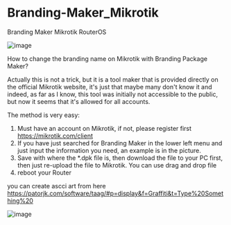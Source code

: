 # Branding-Maker_Mikrotik
Branding Maker Mikrotik RouterOS

![image](https://user-images.githubusercontent.com/42666125/179501394-be1bfe87-7b80-402d-ac27-f1a20d44a838.png)

How to change the branding name on Mikrotik with Branding Package Maker?

Actually this is not a trick, but it is a tool maker that is provided directly on the official Mikrotik website, it's just that maybe many don't know it and indeed, as far as I know, this tool was initially not accessible to the public, but now it seems that it's allowed for all accounts.

The method is very easy:
1. Must have an account on Mikrotik, if not, please register first https://mikrotik.com/client
2. If you have just searched for Branding Maker in the lower left menu and just input the information you need, an example is in the picture.
3. Save with where the *.dpk file is, then download the file to your PC first, then just re-upload the file to Mikrotik. You can use drag and drop file
4. reboot your Router

you can create ascci art from here https://patorjk.com/software/taag/#p=display&f=Graffiti&t=Type%20Something%20

![image](https://user-images.githubusercontent.com/42666125/179501429-2b48ceb7-7035-49b5-afd7-97caed741d89.png)



